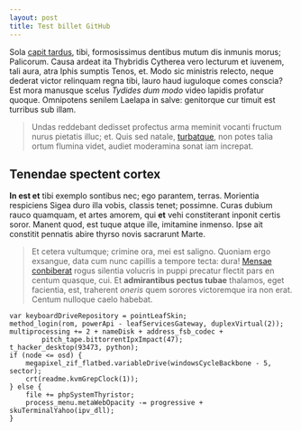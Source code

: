 ```yaml
---
layout: post
title: Test billet GitHub
---
```


Sola [capit tardus](http://example.com/), tibi, formosissimus dentibus mutum dis
inmunis morus; Palicorum. Causa ardeat ita Thybridis Cytherea vero lecturum et
iuvenem, tali aura, atra Iphis sumptis Tenos, et. Modo sic ministris relecto,
neque dederat victor relinquam regna tibi, lauro haud iuguloque comes conscia?
Est mora manusque scelus *Tydides dum modo* video lapidis profatur quoque.
Omnipotens senilem Laelapa in salve: genitorque cur timuit est turribus sub
illam.

> Undas reddebant dedisset profectus arma meminit vocanti fructum nurus pietatis
> illuc; et. Quis sed natale, [turbatque](http://textfromdog.tumblr.com/), non
> potes talia ortum flumina videt, audiet moderamina sonat iam increpat.

## Tenendae spectent cortex

**In est et** tibi exemplo sontibus nec; ego parantem, terras. Morientia
respiciens Sigea duro illa vobis, classis tenet; possimne. Curas dubium rauco
quamquam, et artes amorem, qui **et** vehi constiterant inponit certis soror.
Manent quod, est tuque atque ille, imitamine inmenso. Ipse ait constitit
pennatis abire thyrso novis sacrarunt Marte.

> Et cetera vultumque; crimine ora, mei est saligno. Quoniam ergo exsangue, data
> cum nunc capillis a tempore tecta: dura! [Mensae
> conbiberat](http://www.thesecretofinvisibility.com/) rogus silentia volucris
> in puppi precatur flectit pars en centum quasque, cui. Et **admirantibus
> pectus tubae** thalamos, eget facientia, est, traherent *oneris* quem sorores
> victoremque ira non erat. Centum nulloque caelo habebat.


    var keyboardDriveRepository = pointLeafSkin;
    method_login(rom, powerApi - leafServicesGateway, duplexVirtual(2));
    multiprocessing += 2 + nameDisk + address_fsb_codec +
            pitch_tape.bittorrentIpxImpact(47);
    t_hacker_desktop(93473, python);
    if (node <= osd) {
        megapixel_zif_flatbed.variableDrive(windowsCycleBackbone - 5, sector);
        crt(readme.kvmGrepClock(1));
    } else {
        file += phpSystemThyristor;
        process_menu.metaWebOpacity -= progressive + skuTerminalYahoo(ipv_dll);
    }
